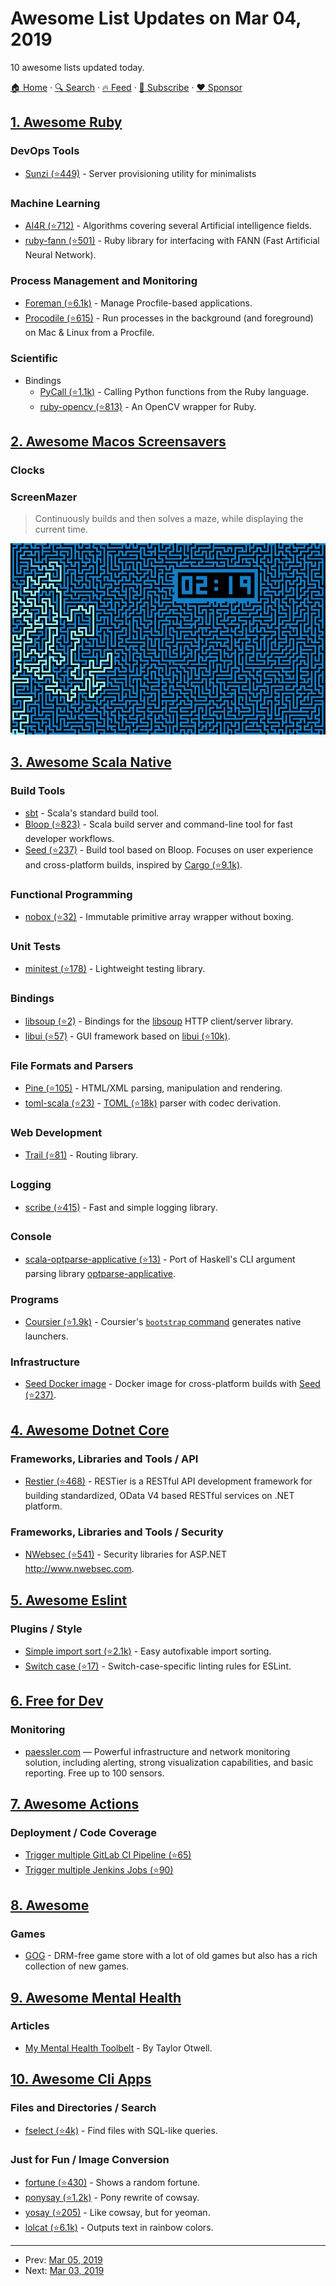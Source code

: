 # Awesome List Updates on Mar 04, 2019

10 awesome lists updated today.

[🏠 Home](/README.md) · [🔍 Search](https://www.trackawesomelist.com/search/) · [🔥 Feed](https://www.trackawesomelist.com/rss.xml) · [📮 Subscribe](https://trackawesomelist.us17.list-manage.com/subscribe?u=d2f0117aa829c83a63ec63c2f&id=36a103854c) · [❤️  Sponsor](https://github.com/sponsors/theowenyoung)



## [1. Awesome Ruby](/content/markets/awesome-ruby/README.md)

### DevOps Tools

*   [Sunzi (⭐449)](https://github.com/kenn/sunzi) - Server provisioning utility for minimalists

### Machine Learning

*   [AI4R (⭐712)](https://github.com/sergiofierens/ai4r) - Algorithms covering several Artificial intelligence fields.
*   [ruby-fann (⭐501)](https://github.com/tangledpath/ruby-fann) - Ruby library for interfacing with FANN (Fast Artificial Neural Network).

### Process Management and Monitoring

*   [Foreman (⭐6.1k)](https://github.com/ddollar/foreman) - Manage Procfile-based applications.
*   [Procodile (⭐615)](https://github.com/adamcooke/procodile) - Run processes in the background (and foreground) on Mac & Linux from a Procfile.

### Scientific

*   Bindings
    *   [PyCall (⭐1.1k)](https://github.com/mrkn/pycall.rb) - Calling Python functions from the Ruby language.
    *   [ruby-opencv (⭐813)](https://github.com/ruby-opencv/ruby-opencv) - An OpenCV wrapper for Ruby.

## [2. Awesome Macos Screensavers](/content/agarrharr/awesome-macos-screensavers/README.md)

### Clocks

### ScreenMazer

> Continuously builds and then solves a maze, while displaying the current time.

[![](https://github.com/agarrharr/awesome-macos-screensavers/raw/master/screenshots/screenMazer.png)](https://github.com/dado3212/screenmazer)

## [3. Awesome Scala Native](/content/tindzk/awesome-scala-native/README.md)

### Build Tools

*   [sbt](https://www.scala-sbt.org/) - Scala's standard build tool.
*   [Bloop (⭐823)](https://github.com/scalacenter/bloop) - Scala build server and command-line tool for fast developer workflows.
*   [Seed (⭐237)](https://github.com/tindzk/seed) - Build tool based on Bloop. Focuses on user experience and cross-platform builds, inspired by [Cargo (⭐9.1k)](https://github.com/rust-lang/cargo).

### Functional Programming

*   [nobox (⭐32)](https://github.com/xuwei-k/nobox) - Immutable primitive array wrapper without boxing.

### Unit Tests

*   [minitest (⭐178)](https://github.com/monix/minitest) - Lightweight testing library.

### Bindings

*   [libsoup (⭐2)](https://github.com/jokade/scalanative-libsoup) - Bindings for the [libsoup](https://wiki.gnome.org/Projects/libsoup) HTTP client/server library.
*   [libui (⭐57)](https://github.com/lolgab/scalaui) - GUI framework based on [libui (⭐10k)](https://github.com/andlabs/libui).

### File Formats and Parsers

*   [Pine (⭐105)](https://github.com/sparsetech/pine) - HTML/XML parsing, manipulation and rendering.
*   [toml-scala (⭐23)](https://github.com/sparsetech/toml-scala) - [TOML (⭐18k)](https://github.com/toml-lang/toml) parser with codec derivation.

### Web Development

*   [Trail (⭐81)](https://github.com/sparsetech/trail) - Routing library.

### Logging

*   [scribe (⭐415)](https://github.com/outr/scribe) - Fast and simple logging library.

### Console

*   [scala-optparse-applicative (⭐13)](https://github.com/xuwei-k/optparse-applicative) - Port of Haskell's CLI argument parsing library [optparse-applicative](https://hackage.haskell.org/package/optparse-applicative).

### Programs

*   [Coursier (⭐1.9k)](https://github.com/coursier/coursier) - Coursier's [`bootstrap` command](https://get-coursier.io/docs/cli-native-bootstrap) generates native launchers.

### Infrastructure

*   [Seed Docker image](https://hub.docker.com/r/tindzk/seed/tags) - Docker image for cross-platform builds with [Seed (⭐237)](https://github.com/tindzk/seed).

## [4. Awesome Dotnet Core](/content/thangchung/awesome-dotnet-core/README.md)

### Frameworks, Libraries and Tools / API

*   [Restier (⭐468)](https://github.com/OData/RESTier) - RESTier is a RESTful API development framework for building standardized, OData V4 based RESTful services on .NET platform.

### Frameworks, Libraries and Tools / Security

*   [NWebsec (⭐541)](https://github.com/NWebsec/NWebsec) - Security libraries for ASP.NET <http://www.nwebsec.com>.

## [5. Awesome Eslint](/content/dustinspecker/awesome-eslint/README.md)

### Plugins / Style

*   [Simple import sort (⭐2.1k)](https://github.com/lydell/eslint-plugin-simple-import-sort) - Easy autofixable import sorting.
*   [Switch case (⭐17)](https://github.com/lukeapage/eslint-plugin-switch-case) - Switch-case-specific linting rules for ESLint.

## [6. Free for Dev](/content/ripienaar/free-for-dev/README.md)

### Monitoring

*   [paessler.com](https://www.paessler.com/) — Powerful infrastructure and network monitoring solution, including alerting, strong visualization capabilities, and basic reporting. Free up to 100 sensors.

## [7. Awesome Actions](/content/sdras/awesome-actions/README.md)

### Deployment / Code Coverage

*   [Trigger multiple GitLab CI Pipeline (⭐65)](https://github.com/appleboy/gitlab-ci-action)
*   [Trigger multiple Jenkins Jobs (⭐90)](https://github.com/appleboy/jenkins-action)

## [8. Awesome](/content/Awesome-Windows/Awesome/README.md)

### Games

*   [GOG](https://www.gog.com/) - DRM-free game store with a lot of old games but also has a rich collection of new games.

## [9. Awesome Mental Health](/content/dreamingechoes/awesome-mental-health/README.md)

### Articles

*   [My Mental Health Toolbelt](https://medium.com/@taylorotwell/my-mental-health-toolbelt-9b9fdd4ae149) - By Taylor Otwell.

## [10. Awesome Cli Apps](/content/agarrharr/awesome-cli-apps/README.md)

### Files and Directories / Search

*   [fselect (⭐4k)](https://github.com/jhspetersson/fselect) - Find files with SQL-like queries.

### Just for Fun / Image Conversion

*   [fortune (⭐430)](https://github.com/shlomif/fortune-mod) - Shows a random fortune.
*   [ponysay (⭐1.2k)](https://github.com/erkin/ponysay) - Pony rewrite of cowsay.
*   [yosay (⭐205)](https://github.com/yeoman/yosay) - Like cowsay, but for yeoman.
*   [lolcat (⭐6.1k)](https://github.com/busyloop/lolcat) - Outputs text in rainbow colors.

---

- Prev: [Mar 05, 2019](/content/2019/03/05/README.md)
- Next: [Mar 03, 2019](/content/2019/03/03/README.md)
